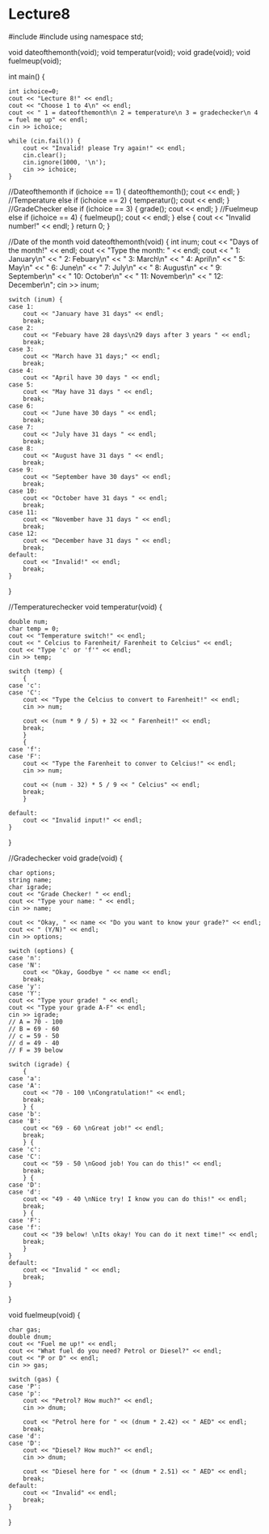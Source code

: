 # Lecture8

  #include <iostream>
  #include <string>
  using namespace std;

  void dateofthemonth(void);
  void temperatur(void);
  void grade(void);
  void fuelmeup(void);

  int main() {

	int ichoice=0;
	cout << "Lecture 8!" << endl;
	cout << "Choose 1 to 4\n" << endl;
	cout << " 1 = dateofthemonth\n 2 = temperature\n 3 = gradechecker\n 4 = fuel me up" << endl;
	cin >> ichoice;
	
	while (cin.fail()) {
		cout << "Invalid! please Try again!" << endl;
		cin.clear();
		cin.ignore(1000, '\n');
		cin >> ichoice;
	}
//Dateofthemonth
	if (ichoice == 1) {
		dateofthemonth();
		cout << endl;
	}
//Temperature
	else if (ichoice == 2) {
		temperatur();
		cout << endl;
	}
//GradeChecker
	else if (ichoice == 3) {
		grade();
		cout << endl;
	}
//Fuelmeup
	else if (ichoice == 4) {
		fuelmeup();
		cout << endl;
	}
	else {
		cout << "Invalid number!" << endl;
	}
	return 0;
  }

//Date of the month
  void dateofthemonth(void) {
	int inum;
	cout << "Days of the month!" << endl;
	cout << "Type the month: " << endl;
	cout << " 1: January\n"
		<< " 2: Febuary\n"
		<< " 3: March\n"
		<< " 4: April\n"
		<< " 5: May\n"
		<< " 6: June\n"
		<< " 7: July\n"
		<< " 8: August\n"
		<< " 9: September\n"
		<< " 10: October\n"
		<< " 11: November\n"
		<< " 12: December\n";
	cin >> inum;

	switch (inum) {
	case 1:
		cout << "January have 31 days" << endl;
		break;
	case 2:
		cout << "Febuary have 28 days\n29 days after 3 years " << endl;
		break;
	case 3:
		cout << "March have 31 days;" << endl;
		break;
	case 4:
		cout << "April have 30 days " << endl;
	case 5:
		cout << "May have 31 days " << endl;
		break;
	case 6:
		cout << "June have 30 days " << endl;
		break;
	case 7:
		cout << "July have 31 days " << endl;
		break;
	case 8:
		cout << "August have 31 days " << endl;
		break;
	case 9:
		cout << "September have 30 days" << endl;
		break;
	case 10:
		cout << "October have 31 days " << endl;
		break;
	case 11:
		cout << "November have 31 days " << endl;
		break;
	case 12:
		cout << "December have 31 days " << endl;
		break;
	default:
		cout << "Invalid!" << endl;
		break;
	}
  }

  //Temperaturechecker
  void temperatur(void) {

	double num;
	char temp = 0;
	cout << "Temperature switch!" << endl;
	cout << " Celcius to Farenheit/ Farenheit to Celcius" << endl;
	cout << "Type 'c' or 'f'" << endl;
	cin >> temp;

	switch (temp) {
		{
	case 'c':
	case 'C':
		cout << "Type the Celcius to convert to Farenheit!" << endl;
		cin >> num;

		cout << (num * 9 / 5) + 32 << " Farenheit!" << endl;
		break;
		}
		{
	case 'f':
	case 'F':
		cout << "Type the Farenheit to conver to Celcius!" << endl;
		cin >> num;

		cout << (num - 32) * 5 / 9 << " Celcius" << endl;
		break;
		}

	default:
		cout << "Invalid input!" << endl;
	}
  }

  //Gradechecker
  void grade(void) {

	char options;
	string name;
	char igrade;
	cout << "Grade Checker! " << endl;
	cout << "Type your name: " << endl;
	cin >> name;

	cout << "Okay, " << name << "Do you want to know your grade?" << endl;
	cout << " (Y/N)" << endl;
	cin >> options;

	switch (options) {
	case 'n':
	case 'N':
		cout << "Okay, Goodbye " << name << endl;
		break;
	case 'y':
	case 'Y':
	cout << "Type your grade! " << endl;
	cout << "Type your grade A-F" << endl;
	cin >> igrade;
	// A = 70 - 100
	// B = 69 - 60
	// c = 59 - 50
	// d = 49 - 40
	// F = 39 below

	switch (igrade) {
		{
	case 'a':
	case 'A':
		cout << "70 - 100 \nCongratulation!" << endl;
		break;
		} {
	case 'b':
	case 'B':
		cout << "69 - 60 \nGreat job!" << endl;
		break;
		} {
	case 'c':
	case 'C':
		cout << "59 - 50 \nGood job! You can do this!" << endl;
		break;
		} {
	case 'D':
	case 'd':
		cout << "49 - 40 \nNice try! I know you can do this!" << endl;
		break;
		} {
	case 'F':
	case 'f':
		cout << "39 below! \nIts okay! You can do it next time!" << endl;
		break;
		}
	}
	default:
		cout << "Invalid " << endl;
		break;
	}
  }

  void fuelmeup(void) {

	char gas;
	double dnum;
	cout << "Fuel me up!" << endl;
	cout << "What fuel do you need? Petrol or Diesel?" << endl;
	cout << "P or D" << endl;
	cin >> gas;

	switch (gas) {
	case 'P':
	case 'p':
		cout << "Petrol? How much?" << endl;
		cin >> dnum;

		cout << "Petrol here for " << (dnum * 2.42) << " AED" << endl;
		break;
	case 'd':
	case 'D':
		cout << "Diesel? How much?" << endl;
		cin >> dnum;

		cout << "Diesel here for " << (dnum * 2.51) << " AED" << endl;
		break;
	default:
		cout << "Invalid" << endl;
		break;
	}
}

